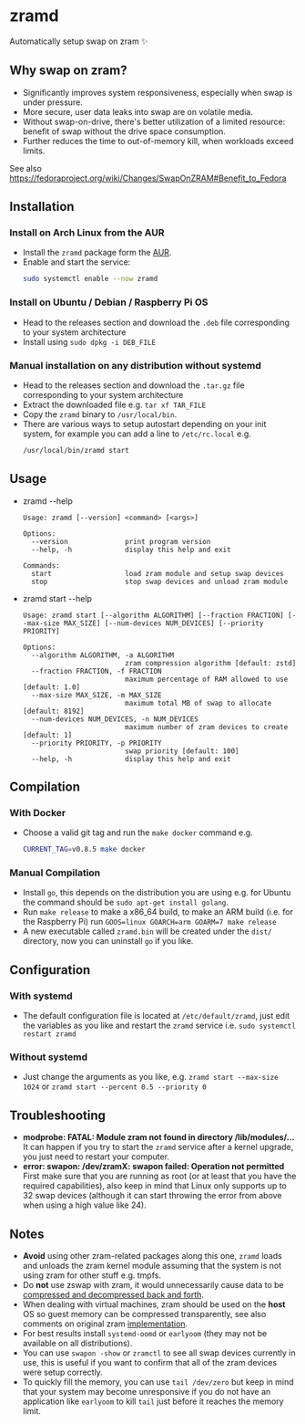 # zramd

Automatically setup swap on zram ✨

## Why swap on zram?

* Significantly improves system responsiveness, especially when swap is under pressure.
* More secure, user data leaks into swap are on volatile media.
* Without swap-on-drive, there's better utilization of a limited resource: benefit of swap without the drive space consumption.
* Further reduces the time to out-of-memory kill, when workloads exceed limits.

See also https://fedoraproject.org/wiki/Changes/SwapOnZRAM#Benefit_to_Fedora

## Installation

### Install on Arch Linux from the AUR

* Install the `zramd` package form the [AUR](https://aur.archlinux.org/packages/zramd/).
* Enable and start the service:
  ```bash
  sudo systemctl enable --now zramd
  ```

### Install on Ubuntu / Debian / Raspberry Pi OS

* Head to the releases section and download the `.deb` file corresponding to your system architecture
* Install using `sudo dpkg -i DEB_FILE`

### Manual installation on any distribution without systemd

* Head to the releases section and download the `.tar.gz` file corresponding to your system architecture
* Extract the downloaded file e.g. `tar xf TAR_FILE`
* Copy the `zramd` binary to `/usr/local/bin`.
* There are various ways to setup autostart depending on your init system, for example you can add a line to `/etc/rc.local` e.g.
  ```bash
  /usr/local/bin/zramd start
  ```

## Usage

* zramd --help
  ```
  Usage: zramd [--version] <command> [<args>]

  Options:
    --version              print program version
    --help, -h             display this help and exit

  Commands:
    start                  load zram module and setup swap devices
    stop                   stop swap devices and unload zram module
  ```

* zramd start --help
  ```
  Usage: zramd start [--algorithm ALGORITHM] [--fraction FRACTION] [--max-size MAX_SIZE] [--num-devices NUM_DEVICES] [--priority PRIORITY]

  Options:
    --algorithm ALGORITHM, -a ALGORITHM
                           zram compression algorithm [default: zstd]
    --fraction FRACTION, -f FRACTION
                           maximum percentage of RAM allowed to use [default: 1.0]
    --max-size MAX_SIZE, -m MAX_SIZE
                           maximum total MB of swap to allocate [default: 8192]
    --num-devices NUM_DEVICES, -n NUM_DEVICES
                           maximum number of zram devices to create [default: 1]
    --priority PRIORITY, -p PRIORITY
                           swap priority [default: 100]
    --help, -h             display this help and exit
  ```

## Compilation

### With Docker

* Choose a valid git tag and run the `make docker` command e.g.
  ```bash
  CURRENT_TAG=v0.8.5 make docker
  ```

### Manual Compilation

* Install `go`, this depends on the distribution you are using e.g. for Ubuntu the command should be `sudo apt-get install golang`.
* Run `make release` to make a x86_64 build, to make an ARM build (i.e. for the Raspberry Pi) run `GOOS=linux GOARCH=arm GOARM=7 make release`
* A new executable called `zramd.bin` will be created under the `dist/` directory, now you can uninstall `go` if you like.

## Configuration

### With systemd

* The default configuration file is located at `/etc/default/zramd`, just edit the variables as you like and restart the `zramd` service i.e. `sudo systemctl restart zramd`

### Without systemd

* Just change the arguments as you like, e.g. `zramd start --max-size 1024` or `zramd start --percent 0.5 --priority 0`

## Troubleshooting

* **modprobe: FATAL: Module zram not found in directory /lib/modules/...**  
  It can happen if you try to start the `zramd` service after a kernel upgrade, you just need to restart your computer.
* **error: swapon: /dev/zramX: swapon failed: Operation not permitted**  
  First make sure that you are running as root (or at least that you have the required capabilities), also keep in mind that Linux only supports up to 32 swap devices (although it can start throwing the error from above when using a high value like 24).

## Notes

* **Avoid** using other zram-related packages along this one, `zramd` loads and unloads the zram kernel module assuming that the system is not using zram for other stuff e.g. tmpfs.
* Do **not** use zswap with zram, it would unnecessarily cause data to be [compressed and decompressed back and forth](https://www.phoronix.com/forums/forum/software/distributions/1231542-fedora-34-looking-to-tweak-default-zram-configuration/page5#post1232327).
* When dealing with virtual machines, zram should be used on the **host** OS so guest memory can be compressed transparently, see also comments on original zram [implementation](https://code.google.com/archive/p/compcache/).
* For best results install `systemd-oomd` or `earlyoom` (they may not be available on all distributions).
* You can use `swapon -show` or `zramctl` to see all swap devices currently in use, this is useful if you want to confirm that all of the zram devices were setup correctly.
* To quickly fill the memory, you can use `tail /dev/zero` but keep in mind that your system may become unresponsive if you do not have an application like `earlyoom` to kill `tail` just before it reaches the memory limit.
